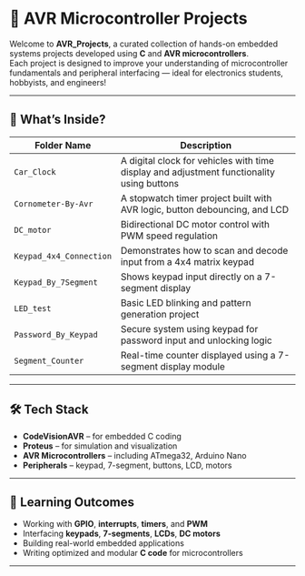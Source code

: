 # 🔌 AVR Microcontroller Projects

Welcome to **AVR_Projects**, a curated collection of hands-on embedded systems projects developed using **C** and **AVR microcontrollers**.  
Each project is designed to improve your understanding of microcontroller fundamentals and peripheral interfacing — ideal for electronics students, hobbyists, and engineers!

---

## 🚀 What’s Inside?

| Folder Name               | Description |
|--------------------------|-------------|
| `Car_Clock`              | A digital clock for vehicles with time display and adjustment functionality using buttons |
| `Cornometer-By-Avr`      | A stopwatch timer project built with AVR logic, button debouncing, and LCD |
| `DC_motor`               | Bidirectional DC motor control with PWM speed regulation |
| `Keypad_4x4_Connection`  | Demonstrates how to scan and decode input from a 4x4 matrix keypad |
| `Keypad_By_7Segment`     | Shows keypad input directly on a 7-segment display |
| `LED_test`               | Basic LED blinking and pattern generation project |
| `Password_By_Keypad`     | Secure system using keypad for password input and unlocking logic |
| `Segment_Counter`        | Real-time counter displayed using a 7-segment display module |

---

## 🛠 Tech Stack

- **CodeVisionAVR** – for embedded C coding  
- **Proteus** – for simulation and visualization  
- **AVR Microcontrollers** – including ATmega32, Arduino Nano  
- **Peripherals** – keypad, 7-segment, buttons, LCD, motors

---

## 🎯 Learning Outcomes

- Working with **GPIO**, **interrupts**, **timers**, and **PWM**
- Interfacing **keypads**, **7-segments**, **LCDs**, **DC motors**
- Building real-world embedded applications
- Writing optimized and modular **C code** for microcontrollers

---
